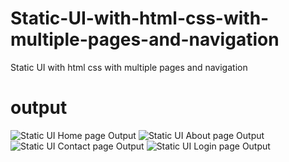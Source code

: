# Static-UI-with-html-css-with-multiple-pages-and-navigation
Static UI with html css with multiple pages and  navigation
# output
![Static UI Home page Output](https://user-images.githubusercontent.com/93145071/145671599-02408b09-d890-48a4-81f7-5609c0f6d55d.png)
![Static UI About page Output](https://user-images.githubusercontent.com/93145071/145671602-74ed6e1c-deb0-4f65-bef6-8a470e2811fc.png)
![Static UI Contact page Output](https://user-images.githubusercontent.com/93145071/145671606-b671c0c7-a620-4dc9-b5c8-d5dd415338ec.png)
![Static UI Login page Output](https://user-images.githubusercontent.com/93145071/145671612-85b37f25-da46-425b-bd70-6660f8662c35.png)
